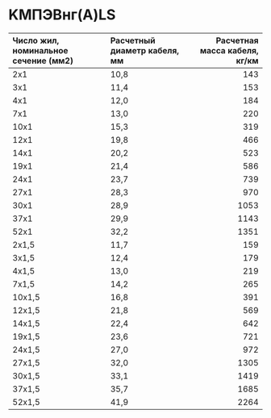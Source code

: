 # KMПЭBнг(A)LS

|  Число жил, номинальное сечение (мм2)   | Расчетный диаметр кабеля, мм   |   Расчетная масса кабеля, кг/км |
|:----------------------------------------|:-------------------------------|--------------------------------:|
| 2x1                                     | 10,8                           |                             143 |
| 3x1                                     | 11,4                           |                             153 |
| 4x1                                     | 12,0                           |                             184 |
| 7x1                                     | 13,0                           |                             220 |
| 10x1                                    | 15,3                           |                             319 |
| 12x1                                    | 19,8                           |                             466 |
| 14x1                                    | 20,2                           |                             523 |
| 19x1                                    | 21,4                           |                             586 |
| 24x1                                    | 23,7                           |                             739 |
| 27x1                                    | 28,3                           |                             970 |
| 30x1                                    | 28,9                           |                            1053 |
| 37x1                                    | 29,9                           |                            1143 |
| 52x1                                    | 32,2                           |                            1351 |
| 2x1,5                                   | 11,7                           |                             159 |
| 3x1,5                                   | 12,4                           |                             179 |
| 4x1,5                                   | 13,0                           |                             219 |
| 7x1,5                                   | 14,2                           |                             265 |
| 10x1,5                                  | 16,8                           |                             391 |
| 12x1,5                                  | 21,8                           |                             569 |
| 14x1,5                                  | 22,4                           |                             642 |
| 19x1,5                                  | 23,6                           |                             721 |
| 24x1,5                                  | 27,0                           |                             972 |
| 27x1,5                                  | 32,0                           |                            1305 |
| 30x1,5                                  | 33,1                           |                            1419 |
| 37x1,5                                  | 35,7                           |                            1685 |
| 52x1,5                                  | 41,9                           |                            2264 |
